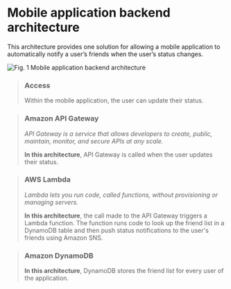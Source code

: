 # Mobile application backend architecture

This architecture provides one solution for allowing a mobile application to automatically notify a user’s friends when the user’s status changes.

![Fig. 1 Mobile application backend architecture](../../../../../img/SAA-CO2/databases/dynamodb/mobile-app-backend-architecture/diag01.png)

> ### Access
>
> Within the mobile application, the user can update their status.

> ### Amazon API Gateway
>
> *API Gateway is a service that allows developers to create, public, maintain, monitor, and secure APIs at any scale.*
>
> **In this architecture**, API Gateway is called when the user updates their status.

> ### AWS Lambda
>
> *Lambda lets you run code, called functions, without provisioning or managing servers.*
>
> **In this architecture**, the call made to the API Gateway triggers a Lambda function. The function runs code to look up the friend list in a DynamoDB table and then push status notifications to the user's friends using Amazon SNS.

> ### Amazon DynamoDB
>
> **In this architecture**, DynamoDB stores the friend list for every user of the application.
